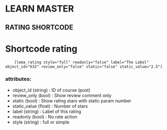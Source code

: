 # LEARN MASTER

## RATING SHORTCODE

# Shortcode rating
```text
	[lema_rating style="full" readonly="false" label="The Label" object_id="632" review_only="false" static="false" static_value="2.5"]
```
### attributes:
- object_id (string) : ID of course (post)
- review_only (bool) : Show review comment only
- static (bool) : Show rating stars with static param number
- static_value (float) : Number of stars
- label (string) : Label of this rating
- readonly (bool) : No rate action
- style (string) : full or simple